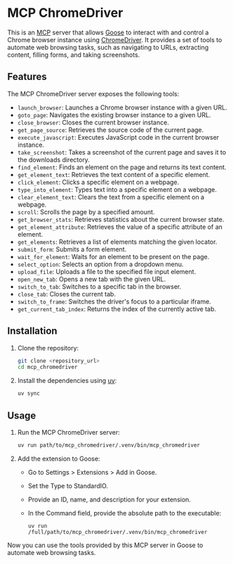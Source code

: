 # MCP ChromeDriver

This is an [MCP](https://modelcontextprotocol.io/) server that allows [Goose](https://block.github.io/goose/) to interact with and control a Chrome browser instance using [ChromeDriver](https://chromedriver.chromium.org/). It provides a set of tools to automate web browsing tasks, such as navigating to URLs, extracting content, filling forms, and taking screenshots.

## Features

The MCP ChromeDriver server exposes the following tools:

*   `launch_browser`: Launches a Chrome browser instance with a given URL.
*   `goto_page`: Navigates the existing browser instance to a given URL.
*   `close_browser`: Closes the current browser instance.
*   `get_page_source`: Retrieves the source code of the current page.
*   `execute_javascript`: Executes JavaScript code in the current browser instance.
*   `take_screenshot`: Takes a screenshot of the current page and saves it to the downloads directory.
*   `find_element`: Finds an element on the page and returns its text content.
*   `get_element_text`: Retrieves the text content of a specific element.
*   `click_element`: Clicks a specific element on a webpage.
*   `type_into_element`: Types text into a specific element on a webpage.
*   `clear_element_text`: Clears the text from a specific element on a webpage.
*   `scroll`: Scrolls the page by a specified amount.
*   `get_browser_stats`: Retrieves statistics about the current browser state.
*   `get_element_attribute`: Retrieves the value of a specific attribute of an element.
*   `get_elements`: Retrieves a list of elements matching the given locator.
*   `submit_form`: Submits a form element.
*   `wait_for_element`: Waits for an element to be present on the page.
*   `select_option`: Selects an option from a dropdown menu.
*   `upload_file`: Uploads a file to the specified file input element.
*   `open_new_tab`: Opens a new tab with the given URL.
*   `switch_to_tab`: Switches to a specific tab in the browser.
*   `close_tab`: Closes the current tab.
*   `switch_to_frame`: Switches the driver's focus to a particular iframe.
*   `get_current_tab_index`: Returns the index of the currently active tab.

## Installation

1.  Clone the repository:

    ```bash
    git clone <repository_url>
    cd mcp_chromedriver
    ```

2.  Install the dependencies using [uv](https://astral.sh/uv):

    ```bash
    uv sync
    ```

## Usage

1.  Run the MCP ChromeDriver server:

    ```bash
    uv run path/to/mcp_chromedriver/.venv/bin/mcp_chromedriver
    ```

2.  Add the extension to Goose:
    *   Go to Settings > Extensions > Add in Goose.
    *   Set the Type to StandardIO.
    *   Provide an ID, name, and description for your extension.
    *   In the Command field, provide the absolute path to the executable:

        ```text
        uv run /full/path/to/mcp_chromedriver/.venv/bin/mcp_chromedriver
        ```

Now you can use the tools provided by this MCP server in Goose to automate web browsing tasks.
